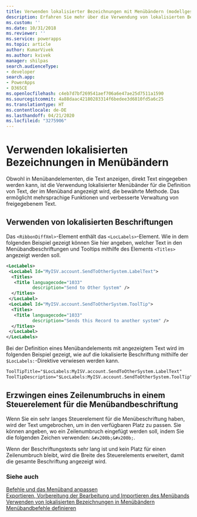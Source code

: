 ```yaml
---
title: Verwenden lokalisierter Bezeichnungen mit Menübändern (modellgestützte Apps) | Microsoft Docs
description: Erfahren Sie mehr über die Verwendung von lokalisierten Beschriftungen in Menübändern.
ms.custom: ''
ms.date: 10/31/2018
ms.reviewer: ''
ms.service: powerapps
ms.topic: article
author: KumarVivek
ms.author: kvivek
manager: shilpas
search.audienceType:
- developer
search.app:
- PowerApps
- D365CE
ms.openlocfilehash: c4eb7d7bf269541aef706a6e47ae25d7511a1590
ms.sourcegitcommit: 4a88daac42180283314f6bedee3d6810fd5a6c25
ms.translationtype: HT
ms.contentlocale: de-DE
ms.lasthandoff: 04/21/2020
ms.locfileid: "3275906"
---
```

# <a name="use-localized-labels-with-ribbons"></a>Verwenden lokalisierten Bezeichnungen in Menübändern

<!-- https://docs.microsoft.com/dynamics365/customer-engagement/developer/customize-dev/use-localized-labels-ribbons -->

Obwohl in Menübandelementen, die Text anzeigen, direkt Text eingegeben werden kann, ist die Verwendung lokalisierter Menübänder für die Definition von Text, der im Menüband angezeigt wird, die bewährte Methode. Das ermöglicht mehrsprachige Funktionen und verbesserte Verwaltung von freigegebenem Text.  
  
## <a name="using-localized-labels"></a>Verwenden von lokalisierten Beschriftungen  

 Das `<RibbonDiffXml>`-Element enthält das `<LocLabels>`-Element. Wie in dem folgenden Beispiel gezeigt können Sie hier angeben, welcher Text in den Menübandbeschriftungen und Tooltips mithilfe des Elements `<Titles>` angezeigt werden soll.  
  
```xml  
<LocLabels>  
 <LocLabel Id="MyISV.account.SendToOtherSystem.LabelText">  
  <Titles>  
   <Title languagecode="1033"  
          description="Send to Other System" />  
  </Titles>  
 </LocLabel>  
 <LocLabel Id="MyISV.account.SendToOtherSystem.ToolTip">  
  <Titles>  
   <Title languagecode="1033"  
          description="Sends this Record to another system" />  
  </Titles>  
 </LocLabel>  
</LocLabels>  
```  
  
 Bei der Definition eines Menübandelements mit angezeigtem Text wird im folgenden Beispiel gezeigt, wie auf die lokalisierte Beschriftung mithilfe der `$LocLabels:`-Direktive verwiesen werden kann.  
  
```xml  
ToolTipTitle="$LocLabels:MyISV.account.SendToOtherSystem.LabelText"  
ToolTipDescription="$LocLabels:MyISV.account.SendToOtherSystem.ToolTip"  
```  
  
## <a name="force-a-line-break-in-a-ribbon-control-label"></a>Erzwingen eines Zeilenumbruchs in einem Steuerelement für die Menübandbeschriftung  

 Wenn Sie ein sehr langes Steuerelement für die Menübeschriftung haben, wird der Text umgebrochen, um in den verfügbaren Platz zu passen. Sie können angeben, wo ein Zeilenumbruch eingefügt werden soll, indem Sie die folgenden Zeichen verwenden: `&#x200b;&#x200b;`.  
  
 Wenn der Beschriftungstexts sehr lang ist und kein Platz für einen Zeilenumbruch bleibt, wird die Breite des Steuerelements erweitert, damit die gesamte Beschriftung angezeigt wird.  
  
### <a name="see-also"></a>Siehe auch  
 [Befehle und das Menüband anpassen](customize-commands-ribbon.md)   
 [Exportieren, Vorbereitung der Bearbeitung und Importieren des Menübands](export-prepare-edit-import-ribbon.md)   
 [Verwenden von lokalisierten Bezeichnungen in Menübändern](use-localized-labels-ribbons.md)   
 [Menübandbefehle definieren](define-ribbon-commands.md)
